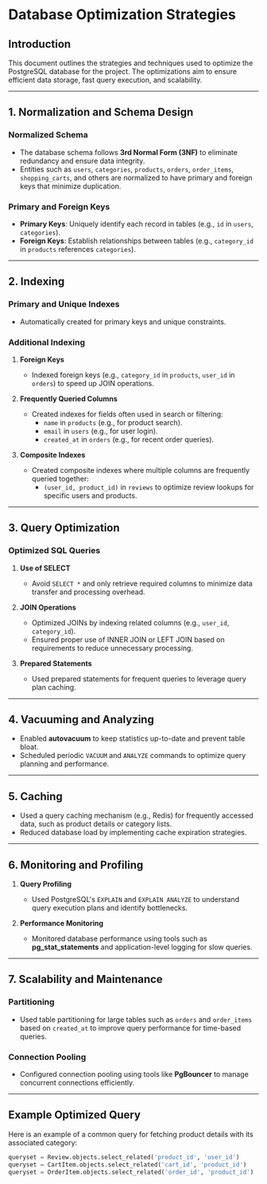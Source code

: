 # Database Optimization Strategies

## Introduction  
This document outlines the strategies and techniques used to optimize the PostgreSQL database for the project. The optimizations aim to ensure efficient data storage, fast query execution, and scalability.  

---

## 1. **Normalization and Schema Design**  

### Normalized Schema  
- The database schema follows **3rd Normal Form (3NF)** to eliminate redundancy and ensure data integrity.  
- Entities such as `users`, `categories`, `products`, `orders`, `order_items`, `shopping_carts`, and others are normalized to have primary and foreign keys that minimize duplication.  

### Primary and Foreign Keys  
- **Primary Keys**: Uniquely identify each record in tables (e.g., `id` in `users`, `categories`).  
- **Foreign Keys**: Establish relationships between tables (e.g., `category_id` in `products` references `categories`).  

---

## 2. **Indexing**  

### Primary and Unique Indexes  
- Automatically created for primary keys and unique constraints.  

### Additional Indexing  
1. **Foreign Keys**  
   - Indexed foreign keys (e.g., `category_id` in `products`, `user_id` in `orders`) to speed up JOIN operations.  

2. **Frequently Queried Columns**  
   - Created indexes for fields often used in search or filtering:
     - `name` in `products` (e.g., for product search).  
     - `email` in `users` (e.g., for user login).  
     - `created_at` in `orders` (e.g., for recent order queries).  

3. **Composite Indexes**  
   - Created composite indexes where multiple columns are frequently queried together:
     - `(user_id, product_id)` in `reviews` to optimize review lookups for specific users and products.  

---

## 3. **Query Optimization**  

### Optimized SQL Queries  
1. **Use of SELECT**  
   - Avoid `SELECT *` and only retrieve required columns to minimize data transfer and processing overhead.  

2. **JOIN Operations**  
   - Optimized JOINs by indexing related columns (e.g., `user_id`, `category_id`).  
   - Ensured proper use of INNER JOIN or LEFT JOIN based on requirements to reduce unnecessary processing.

3. **Prepared Statements**  
   - Used prepared statements for frequent queries to leverage query plan caching.  

---

## 4. **Vacuuming and Analyzing**  

- Enabled **autovacuum** to keep statistics up-to-date and prevent table bloat.  
- Scheduled periodic `VACUUM` and `ANALYZE` commands to optimize query planning and performance.  

---

## 5. **Caching**  

- Used a query caching mechanism (e.g., Redis) for frequently accessed data, such as product details or category lists.  
- Reduced database load by implementing cache expiration strategies.  

---

## 6. **Monitoring and Profiling**  

1. **Query Profiling**  
   - Used PostgreSQL's `EXPLAIN` and `EXPLAIN ANALYZE` to understand query execution plans and identify bottlenecks.  

2. **Performance Monitoring**  
   - Monitored database performance using tools such as **pg_stat_statements** and application-level logging for slow queries.  

---

## 7. **Scalability and Maintenance**  

### Partitioning  
- Used table partitioning for large tables such as `orders` and `order_items` based on `created_at` to improve query performance for time-based queries.  

### Connection Pooling  
- Configured connection pooling using tools like **PgBouncer** to manage concurrent connections efficiently.  

---

## Example Optimized Query  

Here is an example of a common query for fetching product details with its associated category:  

```python
queryset = Review.objects.select_related('product_id', 'user_id')
queryset = CartItem.objects.select_related('cart_id', 'product_id')
queryset = OrderItem.objects.select_related('order_id', 'product_id')

```
